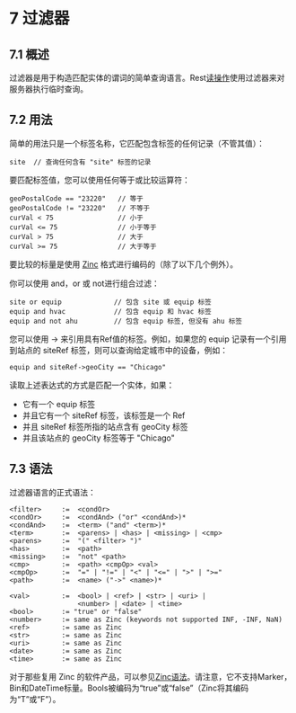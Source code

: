 # 7 过滤器
## 7.1 概述
过滤器是用于构造匹配实体的谓词的简单查询语言。Rest[读操作]()使用过滤器来对服务器执行临时查询。

## 7.2 用法
简单的用法只是一个标签名称，它匹配包含标签的任何记录（不管其值）：

```
site  // 查询任何含有 "site" 标签的记录
```
要匹配标签值，您可以使用任何等于或比较运算符：
```
geoPostalCode == "23220"   // 等于
geoPostalCode != "23220"   // 不等于
curVal < 75                // 小于
curVal <= 75               // 小于等于
curVal > 75                // 大于
curVal >= 75               // 大于等于
```
要比较的标量是使用 [Zinc]() 格式进行编码的（除了以下几个例外）。

你可以使用 and，or 或 not进行组合过滤：
```
site or equip             // 包含 site 或 equip 标签
equip and hvac            // 包含 equip 和 hvac 标签
equip and not ahu         // 包含 equip 标签, 但没有 ahu 标签
```

您可以使用 -> 来引用具有Ref值的标签。例如，如果您的 equip 记录有一个引用到站点的 siteRef 标签，则可以查询给定城市中的设备，例如：
```
equip and siteRef->geoCity == "Chicago"
```

读取上述表达式的方式是匹配一个实体，如果：

+ 它有一个 equip 标签
+ 并且它有一个 siteRef 标签，该标签是一个 Ref
+ 并且 siteRef 标签所指的站点含有 geoCity 标签
+ 并且该站点的 geoCity 标签等于 "Chicago"

## 7.3 语法
过滤器语言的正式语法：
```
<filter>     :=  <condOr>
<condOr>     :=  <condAnd> ("or" <condAnd>)*
<condAnd>    :=  <term> ("and" <term>)*
<term>       :=  <parens> | <has> | <missing> | <cmp>
<parens>     :=  "(" <filter> ")"
<has>        :=  <path>
<missing>    :=  "not" <path>
<cmp>        :=  <path> <cmpOp> <val>
<cmpOp>      :=  "=" | "!=" | "<" | "<=" | ">" | ">="
<path>       :=  <name> ("->" <name>)*

<val>        :=  <bool> | <ref> | <str> | <uri> |
                 <number> | <date> | <time>
<bool>       := "true" or "false"
<number>     := same as Zinc (keywords not supported INF, -INF, NaN)
<ref>        := same as Zinc
<str>        := same as Zinc
<uri>        := same as Zinc
<date>       := same as Zinc
<time>       := same as Zinc
```

对于那些复用 Zinc 的软件产品，可以参见[Zinc语法]()。请注意，它不支持Marker，Bin和DateTime标量。Bools被编码为“true”或“false”（Zinc将其编码为“T”或“F”）。

